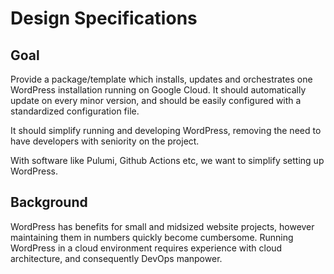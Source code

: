 # Design Specifications

## Goal

Provide a package/template which installs, updates and orchestrates one
WordPress installation running on Google Cloud. It should automatically update
on every minor version, and should be easily configured with a standardized
configuration file.

It should simplify running and developing WordPress, removing the need to have
developers with seniority on the project.

With software like Pulumi, Github Actions etc, we want to simplify setting up
WordPress.

## Background

WordPress has benefits for small and midsized website projects, however
maintaining them in numbers quickly become cumbersome. Running WordPress in a
cloud environment requires experience with cloud architecture, and consequently
DevOps manpower.
